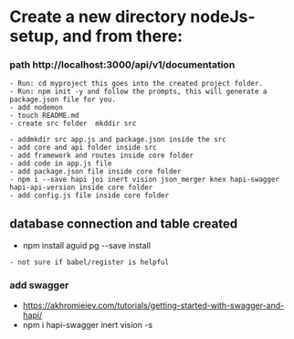 # Create a new directory nodeJs-setup, and from there:

### path http://localhost:3000/api/v1/documentation

    - Run: cd myproject this goes into the created project folder.
    - Run: npm init -y and follow the prompts, this will generate a package.json file for you.
    - add nodemon
    - touch README.md
    - create src folder  mkddir src

    - addmkdir src app.js and package.json inside the src
    - add core and api folder inside src
    - add framework and routes inside core folder
    - add code in app.js file
    - add package.json file inside core folder
    - npm i --save hapi joi inert vision json_merger knex hapi-swagger hapi-api-version inside core folder
    - add config.js file inside core folder

## database connection and table created
   - npm install aguid pg --save install  

    - not sure if babel/register is helpful
### add swagger
   - https://akhromieiev.com/tutorials/getting-started-with-swagger-and-hapi/
   - npm i hapi-swagger inert vision -s
